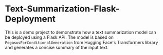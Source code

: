 # Text-Summarization-Flask-Deployment
This is a demo project to demonstrate how a text summarization model can be deployed using a Flask API. The model is based on `PegasusForConditionalGeneration` from Hugging Face's Transformers library and generates a concise summary of the input text.
